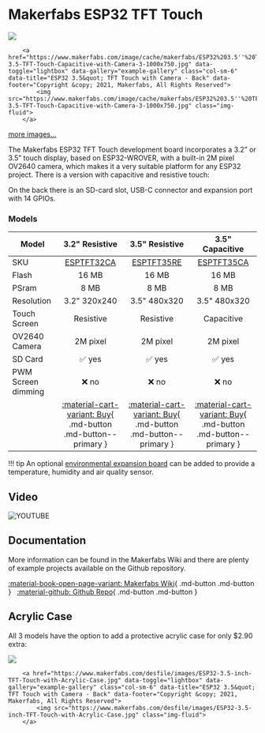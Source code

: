 # Makerfabs ESP32 TFT Touch

<div class="row justify-content-center">
        <a href="https://www.makerfabs.com/image/cache/makerfabs/ESP32%203.5''%20TFT%20Touch(Resistive)%20with%20Camera/ESP32-3.5-TFT-Touch-Capacitive-with-Camera-2-1000x750.jpg" data-toggle="lightbox" data-gallery="example-gallery" class="col-sm-6" data-title="ESP32 3.5&quot; TFT Touch with Camera - Front" data-footer="Copyright &copy; 2021, Makerfabs, All Rights Reserved">
            <img src="https://www.makerfabs.com/image/cache/makerfabs/ESP32%203.5''%20TFT%20Touch(Resistive)%20with%20Camera/ESP32-3.5-TFT-Touch-Capacitive-with-Camera-2-1000x750.jpg" class="img-fluid">
        </a>

        <a href="https://www.makerfabs.com/image/cache/makerfabs/ESP32%203.5''%20TFT%20Touch(Resistive)%20with%20Camera/ESP32-3.5-TFT-Touch-Capacitive-with-Camera-3-1000x750.jpg" data-toggle="lightbox" data-gallery="example-gallery" class="col-sm-6" data-title="ESP32 3.5&quot; TFT Touch with Camera - Back" data-footer="Copyright &copy; 2021, Makerfabs, All Rights Reserved">
            <img src="https://www.makerfabs.com/image/cache/makerfabs/ESP32%203.5''%20TFT%20Touch(Resistive)%20with%20Camera/ESP32-3.5-TFT-Touch-Capacitive-with-Camera-3-1000x750.jpg" class="img-fluid">
        </a>
</div>
<div>
        <a href="https://www.makerfabs.com/image/cache/makerfabs/ESP32%203.5''%20TFT%20Touch(Resistive)%20with%20Camera/ESP32-3.5-TFT-Touch-Capacitive-with-Camera-5-1000x750.jpg" data-toggle="lightbox" data-gallery="example-gallery" rel="lightbox[work]" data-title="Makerfabs ESP32 TFT Touch" data-footer="Copyright &copy; 2021, Makerfabs, All Rights Reserved">more images...</a>
        <a href="https://www.makerfabs.com/image/cache/makerfabs/ESP32%203.5''%20TFT%20Touch(Resistive)%20with%20Camera/ESP32-3.5-TFT-Touch-Capacitive-with-Camera-4-1000x750.jpg" data-toggle="lightbox" data-gallery="example-gallery" rel="lightbox[vacation]" data-title="Makerfabs ESP32 TFT Touch" data-footer="Copyright &copy; 2021, Makerfabs, All Rights Reserved"></a>
        <a href="https://www.makerfabs.com/desfile/images/ESP32-Touch_Indoor-Environment-Expansion.jpg" data-toggle="lightbox" data-gallery="example-gallery" rel="lightbox[vacation]" data-title="Makerfabs ESP32 TFT Touch" data-footer="Copyright &copy; 2021, Makerfabs, All Rights Reserved"></a>
</div>

The Makerfabs ESP32 TFT Touch development board incorporates a 3.2” or 3.5” touch display, based on ESP32-WROVER, with a built-in 2M pixel OV2640 camera, which makes it a very suitable platform for any ESP32 project.
There is a version with capacitive and resistive touch:

On the back there is an SD-card slot, USB-C connector and expansion port with 14 GPIOs.

### Models

| Model                   | 3.2" Resistive | 3.5" Resistive | 3.5" Capacitive
|-------------------------|:-------:|:-------:|:--------:
| SKU                     | [ESPTFT32CA][1] | [ESPTFT35RE][2] | [ESPTFT35CA][3]
| Flash                   | 16 MB   | 16 MB   | 16 MB
| PSram                   | 8 MB    | 8 MB    | 8 MB
| Resolution              | 3.2" 320x240 | 3.5" 480x320 | 3.5" 480x320
| Touch Screen            | Resistive | Resistive | Capacitive
| OV2640 Camera           | 2M pixel | 2M pixel | 2M pixel
| SD Card                 | :white_check_mark: yes | :white_check_mark: yes | :white_check_mark: yes
| PWM Screen dimming      | :x: no    | :x: no    | :x: no
| | [:material-cart-variant: Buy][1]{ .md-button .md-button--primary } | [:material-cart-variant: Buy][2]{ .md-button .md-button--primary } | [:material-cart-variant: Buy][3]{ .md-button .md-button--primary }


!!! tip
    An optional [environmental expansion board][4] can be added to provide a temperature, humidity and air quality sensor.


## Video

![YOUTUBE](kkXKwpDRld0)

## Documentation

More information can be found in the Makerfabs Wiki and there are plenty of example projects available on the Github repository.

[:material-book-open-page-variant: Makerfabs Wiki][6]{ .md-button .md-button } &nbsp;
[:material-github: Github Repo][5]{ .md-button .md-button }

## Acrylic Case

All 3 models have the option to add a protective acrylic case for only $2.90 extra:

<div class="row justify-content-center">
        <a href="https://www.makerfabs.com/desfile/images/ESP32-TFT-Touch-Resistive-with-Acrylic-Case.jpg" data-toggle="lightbox" data-gallery="example-gallery" class="col-sm-6" data-title="ESP32 3.5&quot; TFT Touch with Camera - Front" data-footer="Copyright &copy; 2021, Makerfabs, All Rights Reserved">
            <img src="https://www.makerfabs.com/desfile/images/ESP32-TFT-Touch-Resistive-with-Acrylic-Case.jpg" class="img-fluid">
        </a>

        <a href="https://www.makerfabs.com/desfile/images/ESP32-3.5-inch-TFT-Touch-with-Acrylic-Case.jpg" data-toggle="lightbox" data-gallery="example-gallery" class="col-sm-6" data-title="ESP32 3.5&quot; TFT Touch with Camera - Back" data-footer="Copyright &copy; 2021, Makerfabs, All Rights Reserved">
            <img src="https://www.makerfabs.com/desfile/images/ESP32-3.5-inch-TFT-Touch-with-Acrylic-Case.jpg" class="img-fluid">
        </a>
</div>


[1]: https://www.makerfabs.com/esp32-3.2-inch-tft-touch-with-camera.html
[2]: https://www.makerfabs.com/esp32-3.5-inch-tft-touch-resistive-with-camera.html
[3]: https://www.makerfabs.com/esp32-3.5-inch-tft-touch-capacitive-with-camera.html
[4]: https://www.makerfabs.com/esp32-touch-indoor-environment-expansion.html
[5]: https://github.com/Makerfabs/Project_Touch-Screen-Camera
[6]: https://www.makerfabs.com/wiki/index.php?title=ESP32_TFT_LCD_with_Camera(3.5%27%27)